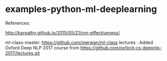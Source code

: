 # examples-python-ml-deeplearning

References:

http://karpathy.github.io/2015/05/21/rnn-effectiveness/

ml-class-master: https://github.com/merwan/ml-class
lectures : Added Oxford Deep NLP 2017 course from https://github.com/oxford-cs-deepnlp-2017/lectures.git

